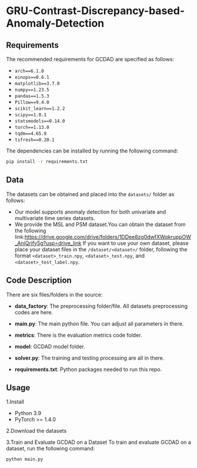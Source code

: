 # GRU-Contrast-Discrepancy-based-Anomaly-Detection
## Requirements
The recommended requirements for GCDAD are specified as follows:
- `arch==6.1.0`
- `einops==0.6.1`
- `matplotlib==3.7.0`
- `numpy==1.23.5`
- `pandas==1.5.3`
- `Pillow==9.4.0`
- `scikit_learn==1.2.2`
- `scipy==1.8.1`
- `statsmodels==0.14.0`
- `torch==1.13.0`
- `tqdm==4.65.0`
- `tsfresh==0.20.1`

The dependencies can be installed by running the following command:

```bash
pip install -r requirements.txt
```

## Data

The datasets can be obtained and placed into the `datasets/` folder as follows:

- Our model supports anomaly detection for both univariate and multivariate time series datasets.
- We provide the MSL and PSM dataset.You can obtain the dataset from the following link:<https://drive.google.com/drive/folders/1DDee8zg0dwfXWqkruppOW_AnjQrjfy5g?usp=drive_link> If you want to use your own dataset, please place your dataset files in the `/dataset/<dataset>/` folder, following the format `<dataset>_train.npy`, `<dataset>_test.npy`, and `<dataset>_test_label.npy`.

## Code Description

There are six files/folders in the source:

- **data_factory**: The preprocessing folder/file. All datasets preprocessing codes are here.
  
- **main.py**: The main python file. You can adjust all parameters in there.
  
- **metrics**: There is the evaluation metrics code folder.
  
- **model**: GCDAD model folder.
  
- **solver.py**: The training and testing processing are all in there.
  
- **requirements.txt**: Python packages needed to run this repo.


## Usage

1.Install
- Python 3.9
- PyTorch >= 1.4.0

2.Download the datasets

3.Train and Evaluate GCDAD on a Dataset
To train and evaluate GCDAD on a dataset, run the following command:

```bash
python main.py
```


